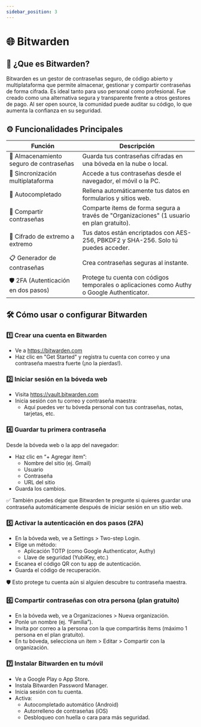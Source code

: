 ```yaml
---
sidebar_position: 3
---
```


# 🌐 Bitwarden

## 📌 ¿Que es Bitwarden?  

Bitwarden es un gestor de contraseñas seguro, de código abierto y multiplataforma que permite almacenar, gestionar y compartir contraseñas de forma cifrada. Es ideal tanto para uso personal como profesional.
Fue creado como una alternativa segura y transparente frente a otros gestores de pago. Al ser open source, la comunidad puede auditar su código, lo que aumenta la confianza en su seguridad.

## ⚙️ Funcionalidades Principales


|Función | Descripción|
|--------|------------|
|🔑 Almacenamiento seguro de contraseñas | Guarda tus contraseñas cifradas en una bóveda en la nube o local.|
|📲 Sincronización multiplataforma | Accede a tus contraseñas desde el navegador, el móvil o la PC.|
|🔄 Autocompletado | Rellena automáticamente tus datos en formularios y sitios web.|
|👥 Compartir contraseñas | Comparte ítems de forma segura a través de "Organizaciones" (1 usuario en plan gratuito).|
|🔐 Cifrado de extremo a extremo | Tus datos están encriptados con AES-256, PBKDF2 y SHA-256. Solo tú puedes acceder.|
|📋 Generador de contraseñas | Crea contraseñas seguras al instante.|
|🛡️ 2FA (Autenticación en dos pasos) | Protege tu cuenta con códigos temporales o aplicaciones como Authy o Google Authenticator.|

## 🛠️ Cómo usar o configurar Bitwarden

### 1️⃣ Crear una cuenta en Bitwarden
- Ve a https://bitwarden.com
- Haz clic en "Get Started" y registra tu cuenta con correo y una contraseña maestra fuerte (¡no la pierdas!).
### 2️⃣ Iniciar sesión en la bóveda web
- Visita https://vault.bitwarden.com
- Inicia sesión con tu correo y contraseña maestra:
  - Aquí puedes ver tu bóveda personal con tus contraseñas, notas, tarjetas, etc.
### 4️⃣ Guardar tu primera contraseña
Desde la bóveda web o la app del navegador:
- Haz clic en “+ Agregar ítem”: 
    - Nombre del sitio (ej. Gmail) 
    - Usuario
    - Contraseña
    - URL del sitio
- Guarda los cambios.

✅ También puedes dejar que Bitwarden te pregunte si quieres guardar una contraseña automáticamente después de iniciar sesión en un sitio web.
### 5️⃣ Activar la autenticación en dos pasos (2FA)
- En la bóveda web, ve a Settings > Two-step Login.
- Elige un método:
  - Aplicación TOTP (como Google Authenticator, Authy)
  - Llave de seguridad (YubiKey, etc.)
- Escanea el código QR con tu app de autenticación.
- Guarda el código de recuperación.

🛡️ Esto protege tu cuenta aún si alguien descubre tu contraseña maestra.
### 6️⃣ Compartir contraseñas con otra persona (plan gratuito)
- En la bóveda web, ve a Organizaciones > Nueva organización.
- Ponle un nombre (ej. “Familia”).
- Invita por correo a la persona con la que compartirás ítems (máximo 1 persona en el plan gratuito).
- En tu bóveda, selecciona un ítem > Editar > Compartir con la organización.
### 7️⃣ Instalar Bitwarden en tu móvil
- Ve a Google Play o App Store.
- Instala Bitwarden Password Manager.
- Inicia sesión con tu cuenta.
- Activa:
  - Autocompletado automático (Android)
  - Autorrelleno de contraseñas (iOS)
  - Desbloqueo con huella o cara para más seguridad.
